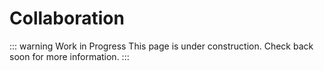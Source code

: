 # Collaboration

::: warning Work in Progress
This page is under construction. Check back soon for more information.
:::